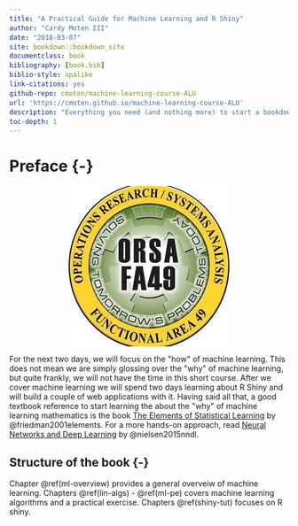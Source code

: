 ```yaml
--- 
title: "A Practical Guide for Machine Learning and R Shiny"
author: "Cardy Moten III"
date: "2018-03-07"
site: bookdown::bookdown_site
documentclass: book
bibliography: [book.bib]
biblio-style: apalike
link-citations: yes
github-repo: cmoten/machine-learning-course-ALU
url: 'https://cmoten.github.io/machine-learning-course-ALU'
description: "Everything you need (and nothing more) to start a bookdown book."
toc-depth: 1
---
```


# Preface {-}

<img src="img/logo.jpg" style="display: block; margin: auto;" />



For the next two days, we will focus on the "how" of machine learning. This does not mean we are simply glossing over the "why" of machine learning, but quite frankly, we will not have the time in this short course. After we cover machine learning we will spend two days learning about R Shiny and will build a couple of web applications with it. Having said all that, a good textbook reference to start learning the about the "why" of machine learning mathematics is the book [The Elements of Statistical Learning](https://web.stanford.edu/~hastie/ElemStatLearn/) by @friedman2001elements. For a more hands-on approach, read [Neural Networks and Deep Learning](http://neuralnetworksanddeeplearning.com/) by @nielsen2015nndl. 

## Structure of the book {-}
Chapter \@ref(ml-overview) provides a general overveiw of machine learning. Chapters \@ref(lin-algs) - \@ref(ml-pe) covers machine learning algorithms and a practical exercise. Chapters \@ref(shiny-tut) focuses on R shiny. 
